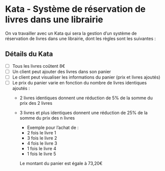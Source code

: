 # Kata - Système de réservation de livres dans une librairie
On va travailler avec un Kata qui sera la gestion d’un système de réservation de livres dans une librairie, dont les règles sont les suivantes :

## Détails du Kata

- [ ] Tous les livres coûtent 8€
- [ ] Un client peut ajouter des livres dans son panier
- [ ] Le client peut visualiser les informations du panier (prix et livres ajoutés)
- [ ] Le prix du panier varie en fonction du nombre de livres identiques ajoutés :
  * 2 livres identiques donnent une réduction de 5% de la somme du prix des 2 livres
  * 3 livres et plus identiques donnent une réduction de 25% de la somme du prix des n livres
    - Exemple pour l’achat de :
    - 2 fois le livre 1
    - 3 fois le livre 2
    - 4 fois le livre 3
    - 1 fois le livre 4
    - 1 fois le livre 5
    
    Le montant du panier est égale à 73,20€
